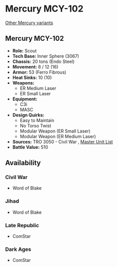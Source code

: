 # Mercury MCY-102 

[Other Mercury variants](../mercury.md) 

## Mercury MCY-102 

- **Role:** Scout 
- **Tech Base:** Inner Sphere (3067) 
- **Chassis:** 20 tons (Endo Steel) 
- **Movement:** 8 / 12 (16) 
- **Armor:** 53 (Ferro Fibrous) 
- **Heat Sinks:** 10 (10) 
- **Weapons:** 
  - ER Medium Laser 
  - ER Small Laser 
- **Equipment:** 
  - C3i 
  - MASC 
- **Design Quirks:** 
  - Easy to Maintain 
  - No Torso Twist 
  - Modular Weapon (ER Small Laser) 
  - Modular Weapon (ER Medium Laser) 
- **Sources:** TRO 3050 - Civil War , [Master Unit List](http://masterunitlist.info/Unit/Details/2169/mercury-mcy-102) 
- **Battle Value:** 510 

## Availability 

### Civil War 

- Word of Blake 

### Jihad 

- Word of Blake 

### Late Republic 

- ComStar 

### Dark Ages 

- ComStar 

